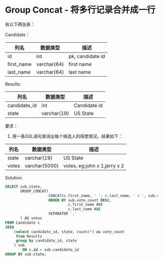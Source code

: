 # Group Concat - 将多行记录合并成一行

有以下两张表：

Candidate：

| 列名         | 数据类型        | 描述               |
|------------|-------------|------------------|
| id         | int         | pk, candidate id |
| first_name | varchar(64) | first name       |
| last_name  | varchar(64) | last name        |

Results:

| 列名           | 数据类型        | 描述           |
|--------------|-------------|--------------|
| candidate_id | int         | Candidate id |
| state        | varchar(19) | US State     |

要求：
1. 用一条SQL语句查询出每个候选人的得票情况，结果如下：  

| 列名        | 数据类型          | 描述                           |
|-----------|---------------|------------------------------|
| state     | varchar(19)   | US State                     |
| votes     | varchar(5000) | votes, eg:john x 1,jerry x 2 | 

Solution:
```sql
SELECT sub.state, 
       GROUP_CONCAT(
                    CONCAT(c.first_name, ' ', c.last_name, ' x ', sub.vote_count)
                    ORDER BY sub.vote_count DESC,
                             c.first_name ASC
                             c.last_name ASC
                    SEPARATOR ','
       ) AS votes
FROM Candidate c
JOIN 
    (select candidate_id, state, count(*) as vote_count
     from Results
     group by candidate_id, state 
    ) sub 
        ON c.id = sub.candidate_id
GROUP BY sub.state;
```
